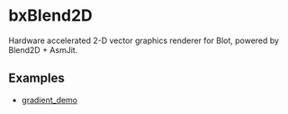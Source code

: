 # bxBlend2D

Hardware accelerated 2-D vector graphics renderer for Blot, powered by Blend2D + AsmJit.

## Examples

- [gradient_demo](examples/gradient_demo) 
